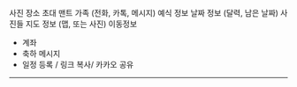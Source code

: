 사진
장소
초대 맨트
가족 (전화, 카톡, 메시지)
예식 정보
날짜 정보 (달력, 남은 날짜)
사진들
지도 정보 (맵, 또는 사진)
이동정보

- 계좌
- 축하 메시지
- 일정 등록 / 링크 복사/ 카카오 공유

---
